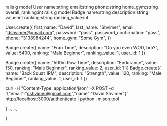 rails g model User name:string email:string phone:string home_gym:string overall_ranking:int
rails g model Badge name:string description:string value:int ranking:string ranking_value:int


User.create({
    first_name: "David",
    last_name: "Shvimer",
    email: "dshvimer@gmail.com",
    password: "pass",
    password_confirmation: "pass",
    phone: "3138984244",
    home_gym: "Some Gym",
})

Badge.create({
    name: "Fran Time",
    description: "Do you even WOD, bro?",
    value: 5400,
    ranking: "Male Beginner",
    ranking_value: 1,
    user_id: 1
    })

Badge.create({
    name: "500m Row Time",
    description: "Endurance",
    value: 150,
    ranking: "Male Beginner",
    ranking_value: 2,
    user_id: 1
    })
Badge.create({
    name: "Back Squat 1RM",
    description: "Strength",
    value: 120,
    ranking: "Male Beginner",
    ranking_value: 1,
    user_id: 1
    })


curl -H "Content-Type: application/json" -X POST -d '{"email":"dshvimer@gmail.com","name":"David Shvimer"}' http://localhost:3000/authenticate | python -mjson.tool

{
    ..,
    ..,

}
